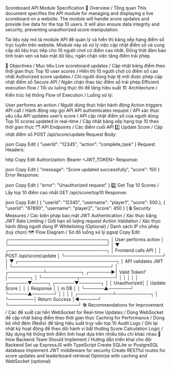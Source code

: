 Scoreboard API Module Specification
📖 Overview / Tổng quan
This document specifies the API module for managing and displaying a live scoreboard on a website. The module will handle score updates and provide live data for the top 10 users. It will also ensure data integrity and security, preventing unauthorized score manipulation.

Tài liệu này mô tả module API để quản lý và hiển thị bảng xếp hạng điểm số trực tuyến trên website. Module này sẽ xử lý việc cập nhật điểm số và cung cấp dữ liệu trực tiếp cho 10 người chơi có điểm cao nhất. Đồng thời đảm bảo tính toàn vẹn và bảo mật dữ liệu, ngăn chặn việc tăng điểm trái phép.

🎯 Objectives / Mục tiêu
Live scoreboard updates / Cập nhật bảng điểm theo thời gian thực
Top 10 user scores / Hiển thị 10 người chơi có điểm số cao nhất
Authorized score updates / Chỉ người dùng hợp lệ mới được phép cập nhật điểm số
Secure API / Ngăn chặn thao tác điểm số trái phép
Efficient execution flow / Tối ưu luồng thực thi để tăng hiệu suất
🏗️ Architecture / Kiến trúc hệ thống
Flow of Execution / Luồng xử lý:

User performs an action / Người dùng thực hiện hành động
Action triggers API call / Hành động này gọi API
API authenticates request / API xác thực yêu cầu
API updates user’s score / API cập nhật điểm số của người dùng
Top 10 scores updated in real-time / Cập nhật bảng xếp hạng top 10 theo thời gian thực
🗂️ API Endpoints / Các điểm cuối API
1️⃣ Update Score / Cập nhật điểm số
POST /api/score/update
Request Body:

json
Copy
Edit
{
  "userId": "12345",
  "action": "complete_task"
}
Request Headers:

http
Copy
Edit
Authorization: Bearer <JWT_TOKEN>
Response:

json
Copy
Edit
{
  "message": "Score updated successfully",
  "score": 150
}
Error Response:

json
Copy
Edit
{
  "error": "Unauthorized request"
}
2️⃣ Get Top 10 Scores / Lấy top 10 điểm cao nhất
GET /api/score/top10
Response:

json
Copy
Edit
[
  { "userId": "12345", "username": "player1", "score": 500 },
  { "userId": "67890", "username": "player2", "score": 450 }
]
🔒 Security Measures / Các biện pháp bảo mật
JWT Authentication / Xác thực bằng JWT
Rate Limiting / Giới hạn số lượng request
Action Validation / Xác thực hành động người dùng
IP Whitelisting (Optional) / Danh sách IP cho phép (tuỳ chọn)
🗺️ Flow Diagram / Sơ đồ luồng xử lý
pgsql
Copy
Edit
              ┌───────────────────────────────┐
              │       User performs action     │
              └───────────────────────────────┘
                           │
                           ▼
              ┌───────────────────────────────┐
              │     Frontend calls API         │
              │     POST /api/score/update     │
              └───────────────────────────────┘
                           │
                           ▼
              ┌───────────────────────────────┐
              │     API validates JWT         │
              └───────────────────────────────┘
                           │
               ┌───────────┴───────────┐
      ┌───────▶│    Valid Token?       │───────┐
      │        └───────────┬───────────┘       │
      │                    │                  │
      │             ┌──────▼─────┐      ┌──────▼───────┐
      │             │  Unauthorized│    │ Update Score │
      │             │   Response   │    │   in DB      │
      │             └──────▲───────┘    └──────▲───────┘
      │                    │                  │
      │        ┌───────────┴───────────┐       │
      └────────│   Return Success      │◀──────┘
               └──────────────────────┘
🛠️ Recommendations for Improvement / Các đề xuất cải tiến
WebSocket for Real-time Updates / Dùng WebSocket để cập nhật bảng điểm theo thời gian thực
Caching for Performance / Dùng bộ nhớ đệm (Redis) để tăng hiệu suất truy vấn top 10
Audit Logs / Ghi lại nhật ký hoạt động để theo dõi hành vi bất thường
Score Calculation Logic / Xây dựng hệ thống tính điểm linh hoạt dựa trên nhiều tiêu chí khác nhau
🚀 How Backend Team Should Implement / Hướng dẫn triển khai cho đội Backend
Set up ExpressJS with TypeScript
Create SQLite or PostgreSQL database
Implement JWT middleware for security
Create RESTful routes for score updates and leaderboard retrieval
Optimize with caching and WebSocket (optional)
